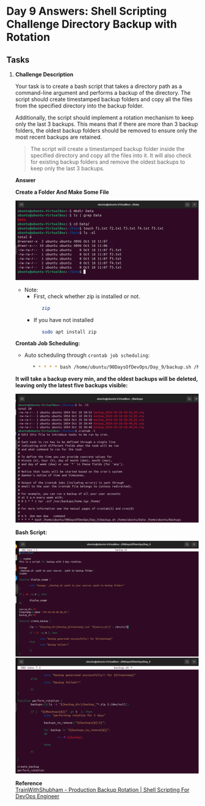 # Day 9 Answers: Shell Scripting Challenge Directory Backup with Rotation

## Tasks

1. **Challenge Description**

      Your task is to create a bash script that takes a directory path as a command-line argument and performs a backup of the directory. The script should create timestamped backup folders and copy all the files from the specified directory into the backup folder.

      Additionally, the script should implement a rotation mechanism to keep only the last 3 backups. This means that if there are more than 3 backup folders, the oldest backup folders should be removed to ensure only the most recent backups are retained.

      > The script will create a timestamped backup folder inside the specified directory and copy all the files into it. It will also check for existing backup folders and remove the oldest backups to keep only the last 3 backups.

   **Answer**

   **Create a Folder And Make Some File**

   ![image](https://github.com/Yash2526/90_Days_Of_DevOps/blob/master/2024/day09/Task_images/Task%201.1.png)

      - Note:
         - First, check whether zip is installed or not.
           ```bash
              zip  
         - If you have not installed
           ```bash
              sudo apt install zip

   **Crontab Job Scheduling:**  
   
      - Auto scheduling through `crontab job scheduling`:
        ```bash
           * * * * * bash /home/ubuntu/90DaysOfDevOps/Day_9/backup.sh /home/ubuntu/Data /home/ubuntu/Backups

   **It will take a backup every min, and the oldest backups will be deleted, leaving only the latest five backups visible:**  
   
   ![image](https://github.com/Yash2526/90_Days_Of_DevOps/blob/master/2024/day09/Task_images/Task%202.png)  

   **Bash Script:**
   
   ![image](https://github.com/Yash2526/90_Days_Of_DevOps/blob/master/2024/day09/Task_images/Task%201.png)
   ![image](https://github.com/Yash2526/90_Days_Of_DevOps/blob/master/2024/day09/Task_images/Task%201.2.png)


   **Reference**  
   [TrainWithShubham - Production Backup Rotation | Shell Scripting For DevOps Engineer](https://youtu.be/PZYJ33bMXAw?si=Zb50P67x_F32ikeO)   


